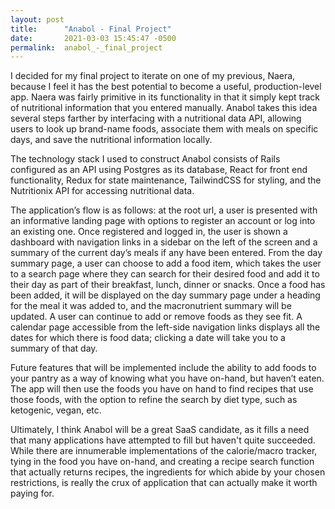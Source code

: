```yaml
---
layout: post
title:      "Anabol - Final Project"
date:       2021-03-03 15:45:47 -0500
permalink:  anabol_-_final_project
---
```



I decided for my final project to iterate on one of my previous, Naera, because I feel it has the best potential to become a useful, production-level app. Naera was fairly primitive in its functionality in that it simply kept track of nutritional information that you entered manually. Anabol takes this idea several steps farther by interfacing with a nutritional data API, allowing users to look up brand-name foods, associate them with meals on specific days, and save the nutritional information locally.

The technology stack I used to construct Anabol consists of Rails configured as an API using Postgres as its database, React for front end functionality, Redux for state maintenance, TailwindCSS for styling, and the Nutritionix API for accessing nutritional data.

The application’s flow is as follows: at the root url, a user is presented with an informative landing page with options to register an account or log into an existing one. Once registered and logged in, the user is shown a dashboard with navigation links in a sidebar on the left of the screen and a summary of the current day’s meals if any have been entered. From the day summary page, a user can choose to add a food item, which takes the user to a search page where they can search for their desired food and add it to their day as part of their breakfast, lunch, dinner or snacks. Once a food has been added, it will be displayed on the day summary page under a heading for the meal it was added to, and the macronutrient summary will be updated. A user can continue to add or remove foods as they see fit. A calendar page accessible from the left-side navigation links displays all the dates for which there is food data; clicking a date will take you to a summary of that day. 

Future features that will be implemented include the ability to add foods to your pantry as a way of knowing what you have on-hand, but haven’t eaten. The app will then use the foods you have on hand to find recipes that use those foods, with the option to refine the search by diet type, such as ketogenic, vegan, etc.

Ultimately, I think Anabol will be a great SaaS candidate, as it fills a need that many applications have attempted to fill but haven't quite succeeded. While there are innumerable implementations of the calorie/macro tracker, tying in the food you have on-hand, and creating a recipe search function that actually returns recipes, the ingredients for which abide by your chosen restrictions, is really the crux of application that can actually make it worth paying for. 
